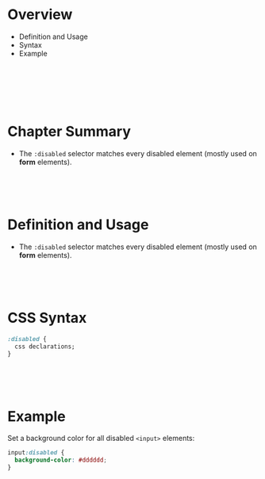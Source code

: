 # Overview

- Definition and Usage
- Syntax
- Example

&nbsp;

&nbsp;

&nbsp;

# Chapter Summary

- The `:disabled` selector matches every disabled element (mostly used on **form** elements).

&nbsp;

&nbsp;

# Definition and Usage

- The `:disabled` selector matches every disabled element (mostly used on **form** elements).

&nbsp;

&nbsp;

# CSS Syntax

```css
:disabled {
  css declarations;
}
```

&nbsp;

&nbsp;

# Example

Set a background color for all disabled `<input>` elements:

```css
input:disabled {
  background-color: #dddddd;
}
```

&nbsp;

